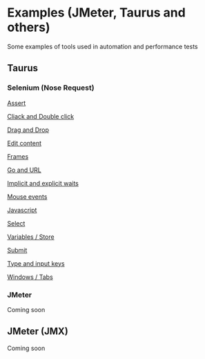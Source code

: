 # Examples (JMeter, Taurus and others)

Some examples of tools used in automation and performance tests

## Taurus

### Selenium (Nose Request)

[Assert](https://github.com/abstracta/examples/tree/master/taurus/selenium/assert)

[Cliack and Double click](https://github.com/abstracta/examples/tree/master/taurus/selenium/click-and-double-click)

[Drag and Drop](https://github.com/abstracta/examples/tree/master/taurus/selenium/drag-and-drop)

[Edit content](https://github.com/abstracta/examples/tree/master/taurus/selenium/edit-content)

[Frames](https://github.com/abstracta/examples/tree/master/taurus/selenium/frames)

[Go and URL](https://github.com/abstracta/examples/tree/master/taurus/selenium/go-and-url)

[Implicit and explicit waits](https://github.com/abstracta/examples/tree/master/selenium/implicit-and-explicit-waits)

[Mouse events](https://github.com/abstracta/examples/tree/master/taurus/selenium/mouse)

[Javascript](https://github.com/abstracta/examples/tree/master/taurus/selenium/script)

[Select](https://github.com/abstracta/examples/tree/master/taurus/selenium/select)

[Variables / Store](https://github.com/abstracta/examples/tree/master/taurus/selenium/store)

[Submit](https://github.com/abstracta/examples/tree/master/taurus/selenium/submit)

[Type and input keys](https://github.com/abstracta/examples/tree/master/taurus/selenium/type-and-keys)

[Windows / Tabs](https://github.com/abstracta/examples/tree/master/taurus/selenium/windows)

### JMeter

Coming soon

## JMeter (JMX)

Coming soon

